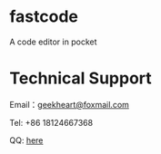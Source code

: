 # fastcode
A code editor in pocket



# Technical Support 

Email：geekheart@foxmail.com

Tel: +86 18124667368

QQ: [here](http://wpa.qq.com/msgrd?v=3&uin=2551701449&site=qq&menu=yes)
